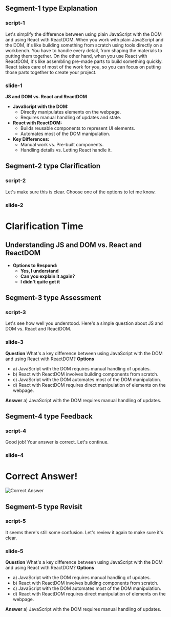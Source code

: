 ## Segment-1 type Explanation

### script-1
Let's simplify the difference between using plain JavaScript with the DOM and using React with ReactDOM. When you work with plain JavaScript and the DOM, it's like building something from scratch using tools directly on a workbench. You have to handle every detail, from shaping the materials to putting them together. On the other hand, when you use React with ReactDOM, it's like assembling pre-made parts to build something quickly. React takes care of most of the work for you, so you can focus on putting those parts together to create your project.

### slide-1
  **JS and DOM vs. React and ReactDOM**
  - **JavaScript with the DOM:**
    - Directly manipulates elements on the webpage.
    - Requires manual handling of updates and state.
  - **React with ReactDOM:**
    - Builds reusable components to represent UI elements.
    - Automates most of the DOM manipulation.
  - **Key Differences:**
    - Manual work vs. Pre-built components.
    - Handling details vs. Letting React handle it.

## Segment-2 type Clarification

### script-2
Let's make sure this is clear. Choose one of the options to let me know.

### slide-2
  # Clarification Time
  ## Understanding JS and DOM vs. React and ReactDOM
  - **Options to Respond:**
    - **Yes, I understand**
    - **Can you explain it again?**
    - **I didn't quite get it**

## Segment-3 type Assessment

### script-3
Let's see how well you understood. Here's a simple question about JS and DOM vs. React and ReactDOM.

### slide-3
**Question**
What's a key difference between using JavaScript with the DOM and using React with ReactDOM?
**Options**
- a) JavaScript with the DOM requires manual handling of updates.
- b) React with ReactDOM involves building components from scratch.
- c) JavaScript with the DOM automates most of the DOM manipulation.
- d) React with ReactDOM requires direct manipulation of elements on the webpage.

**Answer**
a) JavaScript with the DOM requires manual handling of updates.

## Segment-4 type Feedback

### script-4
Good job! Your answer is correct. Let's continue.

### slide-4
  # Correct Answer!
  ![Correct Answer](https://img.freepik.com/premium-vector/student-get-right-answer-illustration_561940-7.jpg)

## Segment-5 type Revisit

### script-5
It seems there's still some confusion. Let's review it again to make sure it's clear.

### slide-5
**Question**
What's a key difference between using JavaScript with the DOM and using React with ReactDOM?
**Options**
- a) JavaScript with the DOM requires manual handling of updates.
- b) React with ReactDOM involves building components from scratch.
- c) JavaScript with the DOM automates most of the DOM manipulation.
- d) React with ReactDOM requires direct manipulation of elements on the webpage.

**Answer**
a) JavaScript with the DOM requires manual handling of updates.